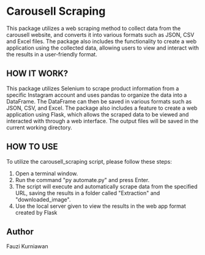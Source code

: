 # Carousell Scraping
This package utilizes a web scraping method to collect data from the carousell website, and converts it into various formats such as JSON, CSV and Excel files. The package also includes the functionality to create a web application using the collected data, allowing users to view and interact with the results in a user-friendly format.

## HOW IT WORK?
This package utilizes Selenium to scrape product information from a specific Instagram account and uses pandas to organize the data into a DataFrame. The DataFrame can then be saved in various formats such as JSON, CSV, and Excel. The package also includes a feature to create a web application using Flask, which allows the scraped data to be viewed and interacted with through a web interface. The output files will be saved in the current working directory.

## HOW TO USE
To utilize the carousell_scraping script, please follow these steps:

1. Open a terminal window.
2. Run the command "py automate.py" and press Enter.
3. The script will execute and automatically scrape data from the specified URL, saving the results in a folder called "Extraction" and "downloaded_image".
4. Use the local server given to view the results in the web app format created by Flask

## Author
Fauzi Kurniawan

